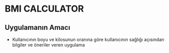 # BMI CALCULATOR
## Uygulamanın Amacı
* Kullanıcının boyu ve kilosunun oranına göre kullanıcının sağlığı açısından bilgiler ve öneriler veren uygulama
